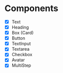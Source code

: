 # Components

- [x] Text
- [x] Heading
- [x] Box (Card)
- [x] Button
- [x] TextInput
- [x] Textarea
- [x] Checkbox
- [x] Avatar
- [x] MultiStep
